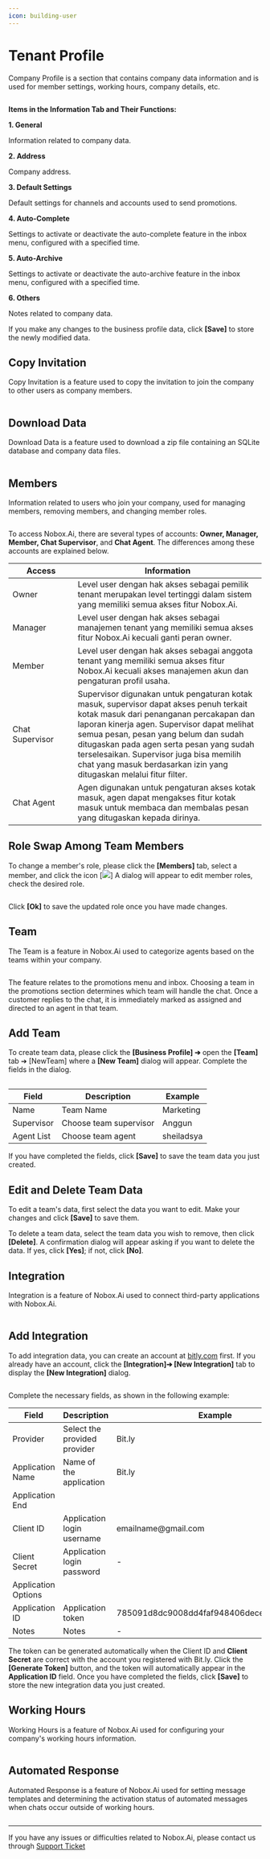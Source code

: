 ```yaml
---
icon: building-user
---
```


# Tenant Profile

Company Profile is a section that contains company data information and is used for member settings, working hours, company details, etc.

<figure><img src="../../.gitbook/assets/1. Tampilan Profil Usaha.png" alt=""><figcaption></figcaption></figure>

**Items in the Information Tab and Their Functions:**

**1. General**

Information related to company data.

**2. Address**

Company address.

**3. Default Settings**

Default settings for channels and accounts used to send promotions.

**4. Auto-Complete**

Settings to activate or deactivate the auto-complete feature in the inbox menu, configured with a specified time.

**5. Auto-Archive**

Settings to activate or deactivate the auto-archive feature in the inbox menu, configured with a specified time.

**6. Others**

Notes related to company data.

If you make any changes to the business profile data, click **\[Save]** to store the newly modified data.

## **Copy Invitation**

Copy Invitation is a feature used to copy the invitation to join the company to other users as company members.

<figure><img src="../../.gitbook/assets/2. Salin Undangan.png" alt=""><figcaption></figcaption></figure>

## Download Data

Download Data is a feature used to download a zip file containing an SQLite database and company data files.

<figure><img src="../../.gitbook/assets/3. Unduh Data.png" alt=""><figcaption></figcaption></figure>

## **Members**

Information related to users who join your company, used for managing members, removing members, and changing member roles.

<figure><img src="../../.gitbook/assets/4. Tab Anggota.png" alt=""><figcaption></figcaption></figure>

To access Nobox.Ai, there are several types of accounts: **Owner, Manager, Member, Chat Supervisor**, and **Chat Agent**. The differences among these accounts are explained below.

<table><thead><tr><th width="114">Access</th><th>Information</th></tr></thead><tbody><tr><td>Owner</td><td>Level user dengan hak akses sebagai pemilik tenant merupakan level tertinggi dalam sistem yang memiliki semua akses fitur Nobox.Ai.</td></tr><tr><td>Manager</td><td>Level user dengan hak akses sebagai manajemen tenant yang memiliki semua akses fitur Nobox.Ai kecuali ganti peran owner.</td></tr><tr><td>Member</td><td>Level user dengan hak akses sebagai anggota tenant yang memiliki semua akses fitur Nobox.Ai kecuali akses manajemen akun dan pengaturan profil usaha. </td></tr><tr><td>Chat Supervisor</td><td>Supervisor digunakan untuk pengaturan kotak masuk, supervisor dapat akses penuh terkait kotak masuk dari penanganan percakapan dan laporan kinerja agen. Supervisor dapat melihat semua pesan, pesan yang belum dan sudah ditugaskan pada agen serta pesan yang sudah terselesaikan. Supervisor juga bisa memilih chat yang masuk berdasarkan izin yang ditugaskan melalui fitur filter.</td></tr><tr><td>Chat Agent</td><td>Agen digunakan untuk pengaturan akses kotak masuk, agen dapat mengakses fitur kotak masuk untuk membaca dan membalas pesan yang ditugaskan kepada dirinya. </td></tr></tbody></table>

## **Role Swap Among Team Members**

To change a member's role, please click the **\[Members]** tab, select a member, and click the icon \[[![](https://crm.nobox.ai/media/public/Knowladge%20Base%20New/Setting/role%201.png)](https://crm.nobox.ai/media/public/Knowladge%20Base%20New/Setting/role%201.png)] A dialog will appear to edit member roles, check the desired role.

<figure><img src="../../.gitbook/assets/5. Ganti Peran Anggota.png" alt=""><figcaption></figcaption></figure>

Click **\[Ok]** to save the updated role once you have made changes.

## **Team**

The Team is a feature in Nobox.Ai used to categorize agents based on the teams within your company.

<figure><img src="../../.gitbook/assets/6. Tab Tim.png" alt=""><figcaption></figcaption></figure>

The feature relates to the promotions menu and inbox. Choosing a team in the promotions section determines which team will handle the chat. Once a customer replies to the chat, it is immediately marked as assigned and directed to an agent in that team.

## **Add Team**

To create team data, please click the **\[Business Profile] ➔** open the **\[Team]** tab ➔ \[NewTeam] where a **\[New Team]** dialog will appear. Complete the fields in the dialog.

<figure><img src="../../.gitbook/assets/7. Tambah Tim.png" alt=""><figcaption></figcaption></figure>

| Field      | Description            | Example    |
| ---------- | ---------------------- | ---------- |
| Name       | Team Name              | Marketing  |
| Supervisor | Choose team supervisor | Anggun     |
| Agent List | Choose team agent      | sheiladsya |

If you have completed the fields, click **\[Save]** to save the team data you just created.

## **Edit and Delete Team Data**

To edit a team's data, first select the data you want to edit. Make your changes and click **\[Save]** to save them.

To delete a team data, select the team data you wish to remove, then click **\[Delete]**. A confirmation dialog will appear asking if you want to delete the data. If yes, click **\[Yes]**; if not, click **\[No]**.

## **Integration**

Integration is a feature of Nobox.Ai used to connect third-party applications with Nobox.Ai.

<figure><img src="../../.gitbook/assets/8. Tab Integrasi.png" alt=""><figcaption></figcaption></figure>

## **Add Integration**

To add integration data, you can create an account at [bitly.com](https://bitly.com/) first. If you already have an account, click the **\[Integration]➔ \[New Integration]** tab to display the **\[New Integration]** dialog.

<figure><img src="../../.gitbook/assets/9. Tambah Integrasi.png" alt=""><figcaption></figcaption></figure>

Complete the necessary fields, as shown in the following example:

<table><thead><tr><th width="173.60003662109375">Field</th><th width="229.4000244140625">Description</th><th>Example</th></tr></thead><tbody><tr><td>Provider</td><td>Select the provided provider</td><td>Bit.ly</td></tr><tr><td>Application Name</td><td>Name of the application</td><td>Bit.ly</td></tr><tr><td>Application End</td><td></td><td></td></tr><tr><td>Client ID</td><td>Application login username</td><td>emailname@gmail.com</td></tr><tr><td>Client Secret</td><td>Application login password</td><td>-</td></tr><tr><td>Application Options</td><td></td><td></td></tr><tr><td>Application ID</td><td>Application token</td><td>785091d8dc9008dd4faf948406dece159658529f</td></tr><tr><td>Notes</td><td>Notes</td><td>-</td></tr></tbody></table>

The token can be generated automatically when the Client ID and **Client Secret** are correct with the account you registered with Bit.ly. Click the **\[Generate Token]** button, and the token will automatically appear in the **Application ID** field. Once you have completed the fields, click **\[Save]** to store the new integration data you just created.

## **Working Hours**

Working Hours is a feature of Nobox.Ai used for configuring your company's working hours information.

<figure><img src="../../.gitbook/assets/10. Jam Kerja.png" alt=""><figcaption></figcaption></figure>

## **Automated Response**

Automated Response is a feature of Nobox.Ai used for setting message templates and determining the activation status of automated messages when chats occur outside of working hours.

<figure><img src="../../.gitbook/assets/11. Respon Otomatis.png" alt=""><figcaption></figcaption></figure>

***

If you have any issues or difficulties related to Nobox.Ai, please contact us through [Support Ticket](https://crm.nobox.ai/clients/tickets)
